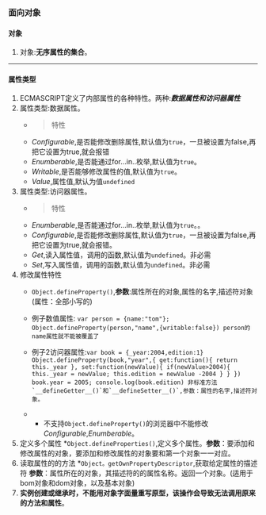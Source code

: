 ### 面向对象

#### 对象

1. 对象:**无序属性的集合**。

****
#### 属性类型

1. ECMASCRIPT定义了内部属性的各种特性。两种:***数据属性和访问器属性***
2. 属性类型:数据属性。
	* > 特性
	* *Configurable*,是否能修改删除属性,默认值为`true`，一旦被设置为false,再把它设置为true,就会报错
	* *Enumberable*,是否能通过for...in..枚举,默认值为`true`。
	* *Writable*,是否能够修改属性的值,默认值为`true`。
	* *Value*,属性值,默认为值`undefined`
3. 属性类型:访问器属性。
	* > 特性
	* *Enumberable*,是否能通过for...in..枚举,默认值为`true`。。
	* *Configurable*,是否能修改删除属性,默认值为`true`，一旦被设置为false,再把它设置为true,就会报错。
	* *Get*,读入属性值，调用的函数,默认值为`undefined`。非必需
	* *Set*,写入属性值，调用的函数,默认值为`undefined`。非必需
4. 修改属性特性
	* `Object.defineProperty()`,**参数**:属性所在的对象,属性的名字,描述符对象(属性：全部小写的)
	* 例子数值属性: ``` var person = {name:"tom"};
				Object.defineProperty(person,"name",{writable:false})
				person的name属性就不能被覆盖了
			```

	* 例子2访问器属性:``` var book = {_year:2004,edition:1}
				Object.defineProperty(book,"year",{
					get:function(){
						return this._year
					},
					set:function(newValue){
						if(newValue>2004){
							this._year = newValue;
							this.edition = newValue -2004
						}
					}
				})
				book.year = 2005;
				console.log(book.edition)
				非标准方法
				`__defineGetter__()`和`__defineSetter__()`,参数：属性的名字,描述符对象。
			```
	* * 不支持`Object.defineProperty()`的浏览器中不能修改*Configurable*,*Enumberable*。
5. 定义多个属性
	*`Object.defineProperties()`,定义多个属性。**参数**：要添加和修改属性的对象，要添加和修改属性的对象要和第一个对象一一对应。
6. 读取属性的的方法
	*`Object。getOwnPropertyDescriptor`,获取给定属性的描述符 **参数**：属性所在的对象，其描述符的的属性名称。返回一个对象。(适用于bom对象和dom对象，以及基本对象)
7. **实例创建或继承时，不能用对象字面量重写原型，该操作会导致无法调用原来的方法和属性**。
